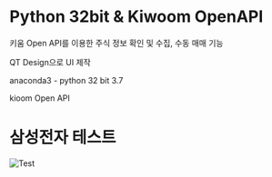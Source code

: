 # Python 32bit & Kiwoom OpenAPI

키움 Open API를 이용한 주식 정보 확인 및 수집, 수동 매매 기능

QT Design으로 UI 제작

anaconda3 - python 32 bit 3.7 

kioom Open API


# 삼성전자 테스트
![Test](https://user-images.githubusercontent.com/67304364/105473178-23eb8780-5ce0-11eb-817f-220ab3af44f4.PNG)
